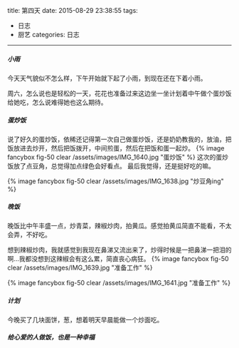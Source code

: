 title: 第四天
date: 2015-08-29 23:38:55
tags:
- 日志
- 厨艺
categories: 日志
---


##### 小雨
今天天气貌似不怎么样，下午开始就下起了小雨，到现在还在下着小雨。

周六，怎么说也是轻松的一天，花花也准备过来这边坐一坐计划着中午做个蛋炒饭给她吃，怎么说难得她也这么期待。

##### 蛋炒饭

说了好久的蛋炒饭，依稀还记得第一次自己做蛋炒饭，还是奶奶教我的，放油，把饭放进去炒开，然后把饭拨开，中间煎蛋，然后在把饭和蛋一起炒。
{% image fancybox fig-50 clear /assets/images/IMG_1640.jpg  "蛋炒饭" %}
这次的蛋炒饭放了点豆角，总觉得加点绿色会好看点。
最后我觉得，还是挺好吃的嘛。

{% image fancybox fig-50 clear /assets/images/IMG_1638.jpg  "炒豆角ing" %}

##### 晚饭
晚饭比中午丰盛一点，炒青菜，辣椒炒肉，拍黄瓜。感觉拍黄瓜简直不能看，不太会弄，不好吃。

想到辣椒炒肉，我就感觉到我现在鼻涕又流出来了，炒得时候是一把鼻涕一把泪的啊...我都没想到这辣椒会有这么累，简直丧心病狂。
{% image fancybox fig-50 clear /assets/images/IMG_1639.jpg  "准备工作" %}

{% image fancybox fig-50 clear /assets/images/IMG_1641.jpg  "准备工作" %}

##### 计划
今晚买了几块面饼，葱，想着明天早晨能做一个炒面吃。


##### 给心爱的人做饭，也是一种幸福
